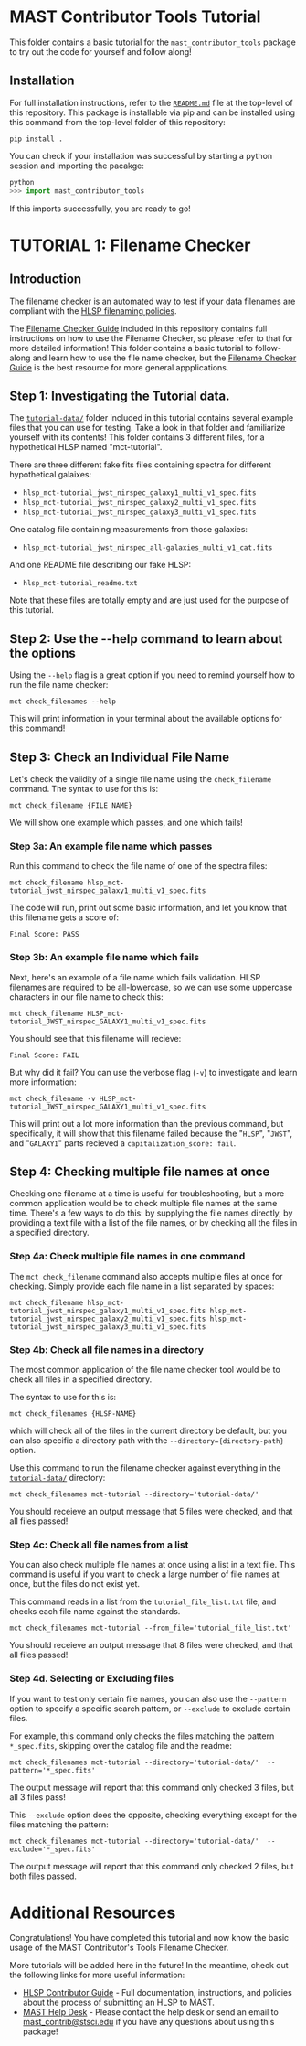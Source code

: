 # MAST Contributor Tools Tutorial

This folder contains a basic tutorial for the `mast_contributor_tools` package to try out the code for yourself and follow along!

## Installation

For full installation instructions, refer to the [`README.md`](https://github.com/spacetelescope/mast_contributor_tools/blob/dev/README.md) file at the top-level of this repository. This package is installable via pip and can be installed using this command from the top-level folder of this repository:

```shell
pip install .
```

You can check if your installation was successful by starting a python session and importing the pacakge:

```python
python
>>> import mast_contributor_tools
```

If this imports successfully, you are ready to go!

# TUTORIAL 1: Filename Checker

## Introduction 
The filename checker is an automated way to test if your data filenames are compliant with the [HLSP filenaming policies](https://outerspace.stsci.edu/display/MASTDOCS/File+Naming+Convention). 

The [Filename Checker Guide](https://github.com/spacetelescope/mast_contributor_tools/blob/dev/docs/filename_check_readme.md) included in this repository contains full instructions on how to use the Filename Checker, so please refer to that for more detailed information! This folder contains a basic tutorial to follow-along and learn how to use the file name checker, but the [Filename Checker Guide](https://github.com/spacetelescope/mast_contributor_tools/blob/dev/docs/filename_check_readme.md) is the best resource for more general appplications.

## Step 1: Investigating the Tutorial data.

The [`tutorial-data/`](https://github.com/spacetelescope/mast_contributor_tools/blob/dev/TUTORIAL/tutorial-data/) folder included in this tutorial contains several example files that you can use for testing. Take a look in that folder and familiarize yourself with its contents! This folder contains 3 different files, for a hypothetical HLSP named "mct-tutorial". 

There are three different fake fits files containing spectra for different hypothetical galaixes:

- `hlsp_mct-tutorial_jwst_nirspec_galaxy1_multi_v1_spec.fits`
- `hlsp_mct-tutorial_jwst_nirspec_galaxy2_multi_v1_spec.fits`
- `hlsp_mct-tutorial_jwst_nirspec_galaxy3_multi_v1_spec.fits` 

One catalog file containing measurements from those galaxies:
- `hlsp_mct-tutorial_jwst_nirspec_all-galaxies_multi_v1_cat.fits`

And one README file describing our fake HLSP:
- `hlsp_mct-tutorial_readme.txt`

Note that these files are totally empty and are just used for the purpose of this tutorial.

## Step 2: Use the --help command to learn about the options

Using the `--help` flag is a great option if you need to remind yourself how to run the file name checker:

```shell
mct check_filenames --help
```

This will print information in your terminal about the available options for this command!

## Step 3: Check an Individual File Name

Let's check the validity of a single file name using the `check_filename` command. The syntax to use for this is:

```shell
mct check_filename {FILE NAME}
```

We will show one example which passes, and one which fails!

### Step 3a: An example file name which passes

Run this command to check the file name of one of the spectra files:

```shell
mct check_filename hlsp_mct-tutorial_jwst_nirspec_galaxy1_multi_v1_spec.fits
```

The code will run, print out some basic information, and let you know that this filename gets a score of:

```
Final Score: PASS
```

### Step 3b: An example file name which fails

Next, here's an example of a file name which fails validation. HLSP filenames are required to be all-lowercase, so we can use some uppercase characters in our file name to check this:

```shell
mct check_filename HLSP_mct-tutorial_JWST_nirspec_GALAXY1_multi_v1_spec.fits
```

You should see that this filename will recieve:

```
Final Score: FAIL
```

But why did it fail? You can use the verbose flag (`-v`) to investigate and learn more information:

```shell
mct check_filename -v HLSP_mct-tutorial_JWST_nirspec_GALAXY1_multi_v1_spec.fits
```
This will print out a lot more information than the previous command, but specifically, it will show that this filename failed because the "`HLSP`", "`JWST`", and "`GALAXY1`" parts recieved a `capitalization_score: fail`.

## Step 4: Checking multiple file names at once

Checking one filename at a time is useful for troubleshooting, but a more common application would be to check multiple file names at the same time. There's a few ways to do this: by supplying the file names directly, by providing a text file with a list of the file names, or by checking all the files in a specified directory.


### Step 4a: Check multiple file names in one command

The `mct check_filename` command also accepts multiple files at once for checking. Simply provide each file name in a list separated by spaces:

```shell
mct check_filename hlsp_mct-tutorial_jwst_nirspec_galaxy1_multi_v1_spec.fits hlsp_mct-tutorial_jwst_nirspec_galaxy2_multi_v1_spec.fits hlsp_mct-tutorial_jwst_nirspec_galaxy3_multi_v1_spec.fits
```

### Step 4b: Check all file names in a directory

The most common application of the file name checker tool would be to check all files in a specified directory.

The syntax to use for this is:

```shell
mct check_filenames {HLSP-NAME}
```

which will check all of the files in the current directory be default, but you can also specific a directory path with the `--directory={directory-path}` option.

Use this command to run the filename checker against everything in the [`tutorial-data/`](https://github.com/spacetelescope/mast_contributor_tools/blob/dev/TUTORIAL/tutorial-data/) directory:

```shell
mct check_filenames mct-tutorial --directory='tutorial-data/'
```

You should receieve an output message that 5 files were checked, and that all files passed!


### Step 4c: Check all file names from a list 

You can also check multiple file names at once using a list in a text file. This command is useful if you want to check a large number of file names at once, but the files do not exist yet. 

This command reads in a list from the `tutorial_file_list.txt` file, and checks each file name against the standards. 

```shell
mct check_filenames mct-tutorial --from_file='tutorial_file_list.txt'
```

You should receieve an output message that 8 files were checked, and that all files passed!


### Step 4d. Selecting or Excluding files

If you want to test only certain file names, you can also use the `--pattern` option to specify a specific search pattern, or `--exclude` to exclude certain files.

For example, this command only checks the files matching the pattern `*_spec.fits`, skipping over the catalog file and the readme:

```shell
mct check_filenames mct-tutorial --directory='tutorial-data/'  --pattern='*_spec.fits'
```
The output message will report that this command only checked 3 files, but all 3 files pass!

This `--exclude` option does the opposite, checking everything except for the files matching the pattern:

```shell
mct check_filenames mct-tutorial --directory='tutorial-data/'  --exclude='*_spec.fits'
```
The output message will report that this command only checked 2 files, but both files passed.


# Additional Resources
Congratulations! You have completed this tutorial and now know the basic usage of the MAST Contributor's Tools Filename Checker.

More tutorials will be added here in the future! In the meantime, check out the following links for more useful information:

- [HLSP Contributor Guide](https://outerspace.stsci.edu/display/MASTDOCS/HLSP+Contributor+Guide) - Full documentation, instructions, and policies about the process of submitting an HLSP to MAST.
- [MAST Help Desk](https://outerspace.stsci.edu/display/MASTDOCS/Archive+Support) - Please contact the help desk or send an email to [mast_contrib@stsci.edu](mailto:mast_contrib@stsci.edu) if you have any questions about using this package!

